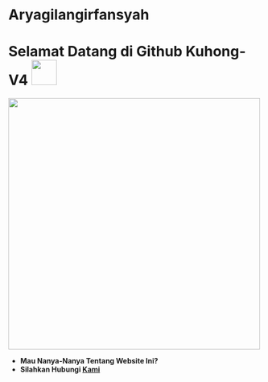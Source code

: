 # Aryagilangirfansyah
# Selamat Datang di Github Kuhong-V4 <img src="https://github.com/TheDudeThatCode/TheDudeThatCode/blob/master/Assets/Hi.gif" width="50px">
<img src="https://github.com/TheDudeThatCode/TheDudeThatCode/blob/master/Assets/Developer.gif" width="500px">

* <b> Mau Nanya-Nanya Tentang Website Ini? </b>
* <b> Silahkan Hubungi <a href="https://wa.me/6289678391870" alt="Team WhatsApp">Kami</a></b>

